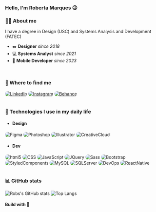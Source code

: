 ### Hello, I'm Roberta Marques 😉

### 👩‍💻 About me
I have a degree in Design (USC) and Systems Analysis and Development (FATEC)
- ✒️ **Designer** *since 2018*
- 💻 **Systems Analyst** *since 2021*
- 📱 **Mobile Developer** *since 2023*

<br/>

### 📌 Where to find me
<div style="display: inline-block">
    <a href="https://www.linkedin.com/in/marquesroberta/"><img align="center" alt="LinkedIn" src="https://img.shields.io/badge/LinkedIn-17202A?style=for-the-badge&logo=linkedin&logoColor=0077B5" style="border-radius: 8px" /></a>
    <a href="https://www.instagram.com/oopsrobs"><img align="center" alt="Instagram" src="https://img.shields.io/badge/Instagram-17202A?style=for-the-badge&logo=instagram&logoColor=E4405F" style="border-radius: 8px" /></a>
    <a href="https://www.behance.net/robertamarques"><img align="center" alt="Behance" src="https://img.shields.io/badge/-Behance-17202A?style=for-the-badge&logo=behance&logoColor=blue" style="border-radius: 8px" /></a>
</div>
<br/>
<br/>

### 🚀 Technologies I use in my daily life
- #### Design
<div style="display: inline-block">
    <img align="center" alt="Figma" src="https://img.shields.io/badge/Figma-17202A?style=for-the-badge&logo=figma&logoColor=F24E1E" style="border-radius: 8px" />
    <img align="center" alt="Photoshop" src="https://img.shields.io/badge/Adobe%20Photoshop-17202A?style=for-the-badge&logo=Adobe%20Photoshop&logoColor=31A8FF" style="border-radius: 8px" />
    <img align="center" alt="Illustrator" src="https://img.shields.io/badge/Adobe%20Illustrator-17202A?style=for-the-badge&logo=adobe%20illustrator&logoColor=FF9A00" style="border-radius: 8px" />
    <img align="center" alt="CreativeCloud" src="https://img.shields.io/badge/Adobe%20Creative%20Cloud-17202A?style=for-the-badge&logo=Adobe%20Creative%20Cloud&logoColor=DA1F26" style="border-radius: 8px" />
</div>

- #### Dev
<div style="display: inline-block">
    <img align="center" alt="html5" src="https://img.shields.io/badge/HTML5-17202A?style=for-the-badge&logo=html5&logoColor=E34F26" style="border-radius: 8px" />
    <img align="center" alt="CSS" src="https://img.shields.io/badge/CSS3-17202A?style=for-the-badge&logo=css3&logoColor=1572B6" style="border-radius: 8px" />
    <img align="center" alt="JavaScript" src="https://img.shields.io/badge/JavaScript-17202A?style=for-the-badge&logo=javascript&logoColor=F7DF1E" style="border-radius: 8px" />
    <img align="center" alt="JQuery" src="https://img.shields.io/badge/jQuery-17202A?style=for-the-badge&logo=jquery&logoColor=0769AD" style="border-radius: 8px" />
    <img align="center" alt="Sass" src="https://img.shields.io/badge/Sass-17202A?style=for-the-badge&logo=sass&logoColor=CC6699" style="border-radius: 8px" />
    <img align="center" alt="Bootstrap" src="https://img.shields.io/badge/Bootstrap-17202A?style=for-the-badge&logo=bootstrap&logoColor=563D7C" style="border-radius: 8px" />
    <img align="center" alt="StyledComponents" src="https://img.shields.io/badge/styled--components-17202A?style=for-the-badge&logo=styled-components&logoColor=DB7093" style="border-radius: 8px" />
    <img align="center" alt="MySQL" src="https://img.shields.io/badge/MySQL-17202A?style=for-the-badge&logo=mysql&logoColor=005C84" style="border-radius: 8px" />
    <img align="center" alt="SQLServer" src="https://img.shields.io/badge/Microsoft%20SQL%20Server-17202A?style=for-the-badge&logo=microsoft%20sql%20server&logoColor=CC2927" style="border-radius: 8px" />
    <img align="center" alt="DevOps" src="https://img.shields.io/badge/Azure_DevOps-17202A?style=for-the-badge&logo=azure-devops&logoColor=0078D7" style="border-radius: 8px" />
    <img align="center" alt="ReactNative" src="https://img.shields.io/badge/React_Native-17202A?style=for-the-badge&logo=react&logoColor=61DAFB" style="border-radius: 8px" />
</div><br/><br/>

### 📊 GitHub stats
![Robs's GitHub stats](https://github-readme-stats.vercel.app/api?username=robertamarques&show_icons=true&rank_icon=github&hide_border=true&title_color=40E0D0&bg_color=17202A&icon_color=FFE527&text_color=C3C3C3&border_radius=15)
![Top Langs](https://github-readme-stats.vercel.app/api/top-langs/?username=anuraghazra&layout=compact&hide_border=true&title_color=40E0D0&bg_color=17202A&icon_color=FFE527&text_color=C3C3C3&border_radius=15)

#### Build with 🤍
